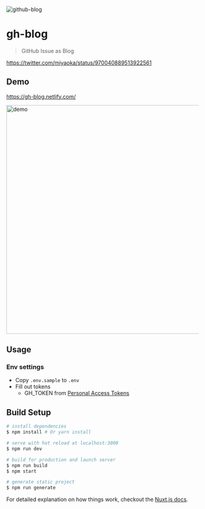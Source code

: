 ![github-blog](https://user-images.githubusercontent.com/1443118/37078315-150c8184-2222-11e8-9dc0-98d1fce3132c.png)

# gh-blog

> GitHub Issue as Blog

https://twitter.com/miyaoka/status/970040889513922561

## Demo

https://gh-blog.netlify.com/

<img width="600" alt="demo" src="https://user-images.githubusercontent.com/1443118/36947961-c069e93a-2016-11e8-9991-7e5605d071b0.png">

## Usage

### Env settings
- Copy `.env.sample` to `.env`
- Fill out tokens
  - GH_TOKEN from [Personal Access Tokens](https://github.com/settings/tokens)

## Build Setup

``` bash
# install dependencies
$ npm install # Or yarn install

# serve with hot reload at localhost:3000
$ npm run dev

# build for production and launch server
$ npm run build
$ npm start

# generate static project
$ npm run generate
```

For detailed explanation on how things work, checkout the [Nuxt.js docs](https://github.com/nuxt/nuxt.js).
